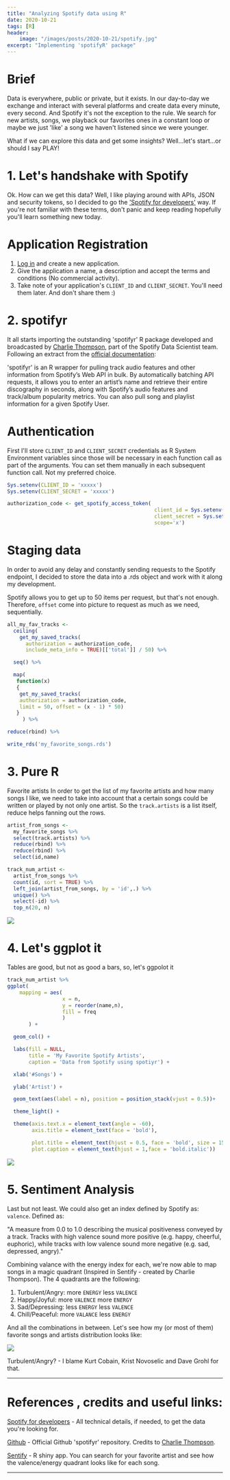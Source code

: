```yaml
---
title: "Analyzing Spotify data using R"
date: 2020-10-21
tags: [R]
header:
    image: "/images/posts/2020-10-21/spotify.jpg"
excerpt: "Implementing 'spotifyR' package"
---
```


# Brief
Data is everywhere, public or private, but it exists. In our day-to-day we exchange and interact with several platforms and create data every minute, every second. And Spotify it's not the exception to the rule. We search for new artists, songs, we playback our favorites ones in a constant loop or maybe we just 'like' a song we haven't listened since we were younger.

What if we can explore this data and get some insights? Well...let's start...or should I say PLAY!

# 1. Let's handshake with Spotify
Ok. How can we get this data? Well, I like playing around with APIs, JSON and security tokens, so I decided to go the ['Spotify for developers'](https://developer.spotify.com/) way. If you're not familiar with these terms, don't panic and keep reading hopefully you'll learn something new today.

# Application Registration
1. [Log in](https://developer.spotify.com/dashboard/login) and create a new application.
2. Give the application a name, a description and accept the terms and conditions (No commercial activity).
3. Take note of your application's `CLIENT_ID` and `CLIENT_SECRET`. You'll need them later. And don't share them :)

# 2. spotifyr
It all starts importing the outstanding 'spotifyr' R package developed and broadcasted by [Charlie Thompson](https://www.linkedin.com/in/charlie-t-89980118b/), part of the Spotify Data Scientist team. Following an extract from the [official documentation](https://github.com/charlie86/spotifyr):

'spotifyr' is an R wrapper for pulling track audio features and other information from Spotify’s Web API in bulk. By automatically batching API requests, it allows you to enter an artist’s name and retrieve their entire discography in seconds, along with Spotify’s audio features and track/album popularity metrics. You can also pull song and playlist information for a given Spotify User.

# Authentication
First I'll store `CLIENT_ID` and `CLIENT_SECRET` credentials as R System Environment variables since those will be necessary in each function call as part of the arguments. You can set them manually in each subsequent function call. Not my preferred choice.

``` r
Sys.setenv(CLIENT_ID = 'xxxxx')
Sys.setenv(CLIENT_SECRET = 'xxxxx')

authorization_code <- get_spotify_access_token(
                                                client_id = Sys.setenv("CLIENT_ID"),
                                                client_secret = Sys.setenv("CLIENT_SECRET")
                                                scope='x')
```
# Staging data
In order to avoid any delay and constantly sending requests to the Spotify endpoint, I decided to store the data into a .rds object and work with it along my development.

Spotify allows you to get up to 50 items per request, but that's not enough. Therefore, `offset` come into picture to request as much as we need, sequentially.
``` r
all_my_fav_tracks <-
  ceiling(
    get_my_saved_tracks(
      authorization = authorization_code,
      include_meta_info = TRUE)[['total']] / 50) %>%

  seq() %>%

  map(
   function(x) 
   {
    get_my_saved_tracks(
    authorization = authorization_code,
    limit = 50, offset = (x - 1) * 50)
   }
     ) %>% 

reduce(rbind) %>%

write_rds('my_favorite_songs.rds')
```
# 3. Pure R
Favorite artists
In order to get the list of my favorite artists and how many songs I like, we need to take into account that a certain songs could be written or played by not only one artist. So the `track.artists` is a list itself, reduce helps fanning out the rows.
``` r
artist_from_songs <-
  my_favorite_songs %>%
  select(track.artists) %>%
  reduce(rbind) %>%
  reduce(rbind) %>%
  select(id,name)

track_num_artist <-
  artist_from_songs %>%
  count(id, sort = TRUE) %>%
  left_join(artist_from_songs, by = 'id',.) %>%
  unique() %>%
  select(-id) %>%
  top_n(20, n)
```
![](/images/posts/2020-10-21/spotifyr_artists.png)<!-- -->

# 4. Let's ggplot it
Tables are good, but not as good a bars, so, let's ggpolot it
``` r
track_num_artist %>%
ggplot(
    mapping = aes(
                  x = n,
                  y = reorder(name,n),
                  fill = freq
                  )
       ) +

  geom_col() +

  labs(fill = NULL,
       title = 'My Favorite Spotify Artists',
       caption = 'Data from Spotify using spotiyr') +

  xlab('#Songs') +

  ylab('Artist') +

  geom_text(aes(label = n), position = position_stack(vjust = 0.5))+

  theme_light() +

  theme(axis.text.x = element_text(angle = -60),
        axis.title = element_text(face = 'bold'),

        plot.title = element_text(hjust = 0.5, face = 'bold', size = 15),
        plot.caption = element_text(hjust = 1,face = 'bold.italic'))
```
![](/images/posts/2020-10-21/spotifyr_artists_bars.png)<!-- -->

# 5. Sentiment Analysis
Last but not least. We could also get an index defined by Spotify as: `valence`. Defined as:

"A measure from 0.0 to 1.0 describing the musical positiveness conveyed by a track. Tracks with high valence sound more positive (e.g. happy, cheerful, euphoric), while tracks with low valence sound more negative (e.g. sad, depressed, angry)."

Combining valance with the energy index for each, we're now able to map songs in a magic quadrant (Inspired in Sentify - created by Charlie Thompson). The 4 quadrants are the following:

 1. Turbulent/Angry: more `ENERGY` less `VALENCE`
 2. Happy/Joyful: more `VALENCE` more `ENERGY`
 3. Sad/Depressing: less `ENERGY` less `VALENCE`
 4. Chill/Peaceful: more `VALANCE` less `ENERGY`

And all the combinations in between. Let's see how my (or most of them) favorite songs and artists distribution looks like:

![](/images/posts/2020-10-21/spotifyr_artists_valence.png)<!-- -->

Turbulent/Angry? - I blame Kurt Cobain, Krist Novoselic and Dave Grohl for that.


--------------------------------------------------------------------------------------------------------------------------------------
# References , credits and useful links:

[Spotify for developers](https://developer.spotify.com/) - All technical details, if needed, to get the data you're looking for.

[Github](https://github.com/charlie86/spotifyr) - Official Github 'spotifyr' repository. Credits to [Charlie Thompson](https://www.linkedin.com/in/charlie-t-89980118b/).

[Sentify](http://rcharlie.net/sentify/) - R shiny app. You can search for your favorite artist and see how the valence/energy quadrant looks like for each song.

--------------------------------------------------------------------------------------------------------------------------------------